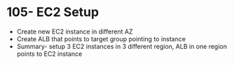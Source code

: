 # 105- EC2 Setup
- Create new EC2 instance in different AZ
- Create ALB that points to target group pointing to instance
- Summary- setup 3 EC2 instances in 3 different region, ALB in one region points to EC2 instance
